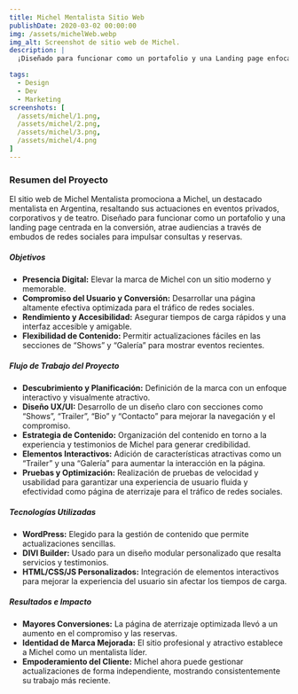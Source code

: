 ```yaml
---
title: Michel Mentalista Sitio Web
publishDate: 2020-03-02 00:00:00
img: /assets/michelWeb.webp
img_alt: Screenshot de sitio web de Michel.
description: |
  ¡Diseñado para funcionar como un portafolio y una Landing page enfocada en la conversión!

tags:
  - Design
  - Dev
  - Marketing
screenshots: [
  /assets/michel/1.png,
  /assets/michel/2.png,
  /assets/michel/3.png,
  /assets/michel/4.png
]
---
```



### Resumen del Proyecto
El sitio web de Michel Mentalista promociona a Michel, un destacado mentalista en Argentina, resaltando sus actuaciones en eventos privados, corporativos y de teatro. Diseñado para funcionar como un portafolio y una landing page centrada en la conversión, atrae audiencias a través de embudos de redes sociales para impulsar consultas y reservas.

##### Objetivos
- **Presencia Digital:** Elevar la marca de Michel con un sitio moderno y memorable.
- **Compromiso del Usuario y Conversión:** Desarrollar una página altamente efectiva optimizada para el tráfico de redes sociales.
- **Rendimiento y Accesibilidad:** Asegurar tiempos de carga rápidos y una interfaz accesible y amigable.
- **Flexibilidad de Contenido:** Permitir actualizaciones fáciles en las secciones de “Shows” y “Galería” para mostrar eventos recientes.

##### Flujo de Trabajo del Proyecto
- **Descubrimiento y Planificación:** Definición de la marca con un enfoque interactivo y visualmente atractivo.
- **Diseño UX/UI:** Desarrollo de un diseño claro con secciones como “Shows”, “Trailer”, “Bio” y “Contacto” para mejorar la navegación y el compromiso.
- **Estrategia de Contenido:** Organización del contenido en torno a la experiencia y testimonios de Michel para generar credibilidad.
- **Elementos Interactivos:** Adición de características atractivas como un “Trailer” y una “Galería” para aumentar la interacción en la página.
- **Pruebas y Optimización:** Realización de pruebas de velocidad y usabilidad para garantizar una experiencia de usuario fluida y efectividad como página de aterrizaje para el tráfico de redes sociales.

##### Tecnologías Utilizadas
- **WordPress:** Elegido para la gestión de contenido que permite actualizaciones sencillas.
- **DIVI Builder:** Usado para un diseño modular personalizado que resalta servicios y testimonios.
- **HTML/CSS/JS Personalizados:** Integración de elementos interactivos para mejorar la experiencia del usuario sin afectar los tiempos de carga.

##### Resultados e Impacto
- **Mayores Conversiones:** La página de aterrizaje optimizada llevó a un aumento en el compromiso y las reservas.
- **Identidad de Marca Mejorada:** El sitio profesional y atractivo establece a Michel como un mentalista líder.
- **Empoderamiento del Cliente:** Michel ahora puede gestionar actualizaciones de forma independiente, mostrando consistentemente su trabajo más reciente.